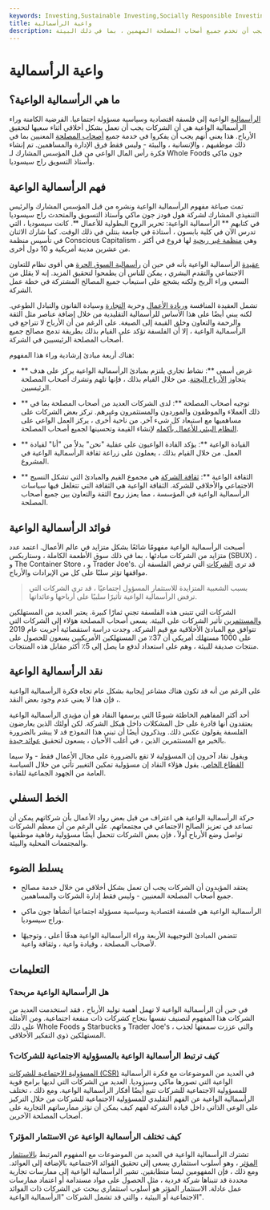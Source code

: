 ```yaml
---
keywords: Investing,Sustainable Investing,Socially Responsible Investing
title: واعية الرأسمالية
description: الرأسمالية الواعية هي فلسفة ذات فرضية مركزية مفادها أن الشركات يجب أن تخدم جميع أصحاب المصلحة المهمين ، بما في ذلك البيئة.
---
```


# واعية الرأسمالية
## ما هي الرأسمالية الواعية؟

[الرأسمالية](/capitalism) الواعية إلى فلسفة اقتصادية وسياسية مسؤولة اجتماعيا. الفرضية الكامنة وراء الرأسمالية الواعية هي أن الشركات يجب أن تعمل بشكل أخلاقي أثناء سعيها لتحقيق الأرباح. هذا يعني أنهم يجب أن يفكروا في خدمة جميع [أصحاب المصلحة](/stakeholder) المعنيين بما في ذلك موظفيهم ، والإنسانية ، والبيئة - وليس فقط فرق الإدارة والمساهمين. تم إنشاء فكرة رأس المال الواعي من قبل المؤسس المشارك لـ Whole Foods جون ماكي وأستاذ التسويق راج سيسوديا.

## فهم الرأسمالية الواعية

تمت صياغة مفهوم الرأسمالية الواعية ونشره من قبل المؤسس المشارك والرئيس التنفيذي المشارك لشركة هول فودز جون ماكي وأستاذ التسويق والمتحدث راج سيسوديا في كتابهم ** الرأسمالية الواعية: تحرير الروح البطولية للأعمال **. كانت سيسوديا ، التي تدرس الآن في كلية بابسون ، أستاذة في جامعة بنتلي في ذلك الوقت. كما شارك الاثنان في تأسيس منظمة Conscious Capitalism ، وهي [منظمة غير ربحية](/non-profitorganization) لها فروع في أكثر من عشرين مدينة أمريكية و 10 دول أخرى.

[عقيدة](/credo) الرأسمالية الواعية بأنه في حين أن [رأسمالية السوق الحرة](/freemarket) هي أقوى نظام للتعاون الاجتماعي والتقدم البشري ، يمكن للناس أن يطمحوا لتحقيق المزيد. إنه لا يقلل من السعي وراء الربح ولكنه يشجع على استيعاب جميع المصالح المشتركة في خطة عمل الشركة.

تشمل العقيدة المنافسة [وريادة الأعمال](/entrepreneur) وحرية [التجارة](/trade) وسيادة القانون والتبادل الطوعي. لكنه يبني أيضًا على هذا الأساس للرأسمالية التقليدية من خلال إضافة عناصر مثل الثقة والرحمة والتعاون وخلق القيمة إلى الصيغة. على الرغم من أن الأرباح لا تتراجع في الرأسمالية الواعية ، إلا أن الفلسفة تؤكد على القيام بذلك بطريقة تدمج مصالح جميع أصحاب المصلحة الرئيسيين في الشركة.

هناك أربعة مبادئ إرشادية وراء هذا المفهوم:

- ** غرض أسمى **: نشاط تجاري يلتزم بمبادئ الرأسمالية الواعية يركز على هدف يتجاوز [الأرباح البحتة](/profit). من خلال القيام بذلك ، فإنها تلهم وتشرك أصحاب المصلحة الرئيسيين.

- ** توجيه أصحاب المصلحة **: لدى الشركات العديد من أصحاب المصلحة بما في ذلك العملاء والموظفون والموردون والمستثمرون وغيرهم. تركز بعض الشركات على مساهميها مع استبعاد كل شيء آخر. من ناحية أخرى ، يركز العمل الواعي على [النظام البيئي للأعمال بأكمله](/business-ecosystem) لإنشاء القيمة وتحسينها لجميع أصحاب المصلحة.

- ** القيادة الواعية **: يؤكد القادة الواعيون على عقلية "نحن" بدلاً من "أنا" لقيادة العمل. من خلال القيام بذلك ، يعملون على زراعة ثقافة الرأسمالية الواعية في المشروع.

- ** الثقافة الواعية **: [ثقافة الشركة](/corporate-culture) هي مجموع القيم والمبادئ التي تشكل النسيج الاجتماعي والأخلاقي للشركة. الثقافة الواعية هي الثقافة التي تتغلغل فيها سياسات الرأسمالية الواعية في المؤسسة ، مما يعزز روح الثقة والتعاون بين جميع أصحاب المصلحة.

## فوائد الرأسمالية الواعية

أصبحت الرأسمالية الواعية مفهومًا شائعًا بشكل متزايد في عالم الأعمال. اعتمد عدد متزايد من الشركات مبادئها ، بما في ذلك سوق الأطعمة الكاملة ، وستاربكس (SBUX) ، و The Container Store ، و Trader Joe's. قد ترى [الشركات](/corporation) التي ترفض الفلسفة أن مواقفها تؤثر سلبًا على كل من الإيرادات والأرباح.

> بسبب الشعبية المتزايدة للاستثمار المسؤول اجتماعيًا ، قد ترى الشركات التي ترفض الرأسمالية الواعية تأثيرًا سلبيًا على أرباحها وعائداتها.

>

الشركات التي تتبنى هذه الفلسفة تجني ثمارًا كبيرة. يعتبر العديد من المستهلكين [والمستثمرين](/investor) تأثير الشركات على البيئة. يسعى أصحاب المصلحة هؤلاء إلى الشركات التي تتوافق مع المبادئ الأخلاقية مع قيم الشركة. وجدت دراسة استقصائية أجريت عام 2019 على 1000 مستهلك أمريكي أن 37٪ من المستهلكين الأمريكيين يسعون للحصول على منتجات صديقة للبيئة ، وهم على استعداد لدفع ما يصل إلى 5٪ أكثر مقابل هذه المنتجات.

## نقد الرأسمالية الواعية

على الرغم من أنه قد تكون هناك مشاعر إيجابية بشكل عام تجاه فكرة الرأسمالية الواعية ، فإن هذا لا يعني عدم وجود بعض النقد.

أحد أكثر المفاهيم الخاطئة شيوعًا التي يرسمها النقاد هو أن مؤيدي الرأسمالية الواعية يعتقدون أنها قادرة على حل المشكلات داخل هيكل الشركة. لكن أولئك الذين يعارضون الفلسفة يقولون عكس ذلك. ويذكرون أيضًا أن تبني هذا النموذج قد لا يبشر بالضرورة بالخير مع المستثمرين الذين ، في أغلب الأحيان ، يسعون لتحقيق [عوائد جيدة](/return).

ويقول نقاد آخرون إن المسؤولية لا تقع بالضرورة على مجال الأعمال فقط - ولا سيما [القطاع الخاص](/private-sector). يقول هؤلاء النقاد إن مسؤولية تمكين التغيير تأتي من خلال السياسة العامة من الجهود الجماعية للقادة.

## الخط السفلي

حركة الرأسمالية الواعية هي اعتراف من قبل بعض رواد الأعمال بأن شركاتهم يمكن أن تساعد في تعزيز الصالح الاجتماعي في مجتمعاتهم. على الرغم من أن معظم الشركات تواصل وضع الأرباح أولاً ، فإن بعض الشركات تتحمل أيضًا مسؤولية رفاهية موظفيها والمجتمعات المحلية والبيئة.

## يسلط الضوء

- يعتقد المؤيدون أن الشركات يجب أن تعمل بشكل أخلاقي من خلال خدمة مصالح جميع أصحاب المصلحة المعنيين - وليس فقط إدارة الشركات والمساهمين.

- الرأسمالية الواعية هي فلسفة اقتصادية وسياسية مسؤولة اجتماعيا أنشأها جون ماكي وراج سيسوديا.

- تتضمن المبادئ التوجيهية الأربعة وراء الرأسمالية الواعية هدفًا أعلى ، وتوجيهًا لأصحاب المصلحة ، وقيادة واعية ، وثقافة واعية.

## التعليمات

### هل الرأسمالية الواعية مربحة؟

في حين أن الرأسمالية الواعية لا تهمل أهمية توليد الأرباح ، فقد استخدمت العديد من الشركات هذا المفهوم لتصنيف نفسها بنجاح كشركات ذات منفعة اجتماعية. ومن الأمثلة على ذلك Whole Foods و Starbucks و Trader Joe's ، والتي عززت سمعتها لجذب المستهلكين ذوي التفكير الأخلاقي.

### كيف ترتبط الرأسمالية الواعية بالمسؤولية الاجتماعية للشركات؟

[المسؤولية الاجتماعية للشركات (CSR)](/corp-social-responsibility) في العديد من الموضوعات مع فكرة الرأسمالية الواعية التي تصورها ماكي وسيزوديا. العديد من الشركات التي لديها برامج قوية للمسؤولية الاجتماعية للشركات تتبع أيضًا أفكار الرأسمالية الواعية. ومع ذلك ، تختلف الرأسمالية الواعية عن الفهم التقليدي للمسؤولية الاجتماعية للشركات من خلال التركيز على الوعي الذاتي داخل قيادة الشركة لفهم كيف يمكن أن تؤثر ممارساتهم التجارية على أصحاب المصلحة الآخرين.

### كيف تختلف الرأسمالية الواعية عن الاستثمار المؤثر؟

تشترك الرأسمالية الواعية في العديد من الموضوعات مع المفهوم المرتبط [بالاستثمار المؤثر](/impact-investing) ، وهو أسلوب استثماري يسعى إلى تحقيق الفوائد الاجتماعية بالإضافة إلى العوائد. ومع ذلك ، فإن المفهومين ليسا متطابقين. تشير الرأسمالية الواعية إلى ممارسات تجارية محددة قد تتبناها شركة فردية ، مثل الحصول على مواد مستدامة أو اعتماد ممارسات عمل عادلة. الاستثمار المؤثر هو أسلوب استثماري يبحث عن الشركات ذات الفوائد الاجتماعية أو البيئية ، والتي قد تشمل الشركات "الرأسمالية الواعية".

